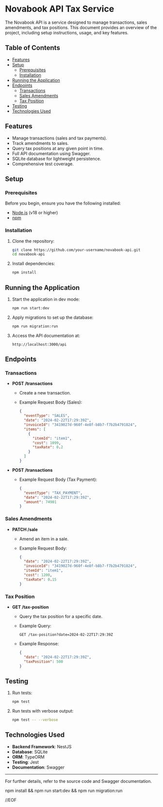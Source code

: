 # Novabook API Tax Service

The Novabook API is a service designed to manage transactions, sales amendments, and tax positions. This document provides an overview of the project, including setup instructions, usage, and key features.

## Table of Contents

- [Features](#features)
- [Setup](#setup)
  - [Prerequisites](#prerequisites)
  - [Installation](#installation)
- [Running the Application](#running-the-application)
- [Endpoints](#endpoints)
  - [Transactions](#transactions)
  - [Sales Amendments](#sales-amendments)
  - [Tax Position](#tax-position)
- [Testing](#testing)
- [Technologies Used](#technologies-used)

## Features

- Manage transactions (sales and tax payments).
- Track amendments to sales.
- Query tax positions at any given point in time.
- Full API documentation using Swagger.
- SQLite database for lightweight persistence.
- Comprehensive test coverage.

## Setup

### Prerequisites

Before you begin, ensure you have the following installed:

- [Node.js](https://nodejs.org/) (v18 or higher)
- [npm](https://www.npmjs.com/)

### Installation

1. Clone the repository:

   ```bash
   git clone https://github.com/your-username/novabook-api.git
   cd novabook-api
   ```

2. Install dependencies:

   ```bash
   npm install
   ```

## Running the Application

1. Start the application in dev mode:

   ```bash
   npm run start:dev
   ```

2. Apply migrations to set up the database:

   ```bash
   npm run migration:run
   ```

3. Access the API documentation at:

   ```
   http://localhost:3000/api
   ```

## Endpoints

### Transactions

- **POST /transactions**
  - Create a new transaction.
  - Example Request Body (Sales):

    ```json
    {
      "eventType": "SALES",
      "date": "2024-02-22T17:29:39Z",
      "invoiceId": "3419027d-960f-4e8f-b8b7-f7b2b4791824",
      "items": [
        {
          "itemId": "item1",
          "cost": 1099,
          "taxRate": 0.2
        }
      ]
    }
    ```

- **POST /transactions**
  - Example Request Body (Tax Payment):

    ```json
    {
      "eventType": "TAX_PAYMENT",
      "date": "2024-02-22T17:29:39Z",
      "amount": 74901
    }
    ```

### Sales Amendments

- **PATCH /sale**
  - Amend an item in a sale.
  - Example Request Body:

    ```json
    {
      "date": "2024-02-22T17:29:39Z",
      "invoiceId": "3419027d-960f-4e8f-b8b7-f7b2b4791824",
      "itemId": "item1",
      "cost": 1200,
      "taxRate": 0.15
    }
    ```

### Tax Position

- **GET /tax-position**
  - Query the tax position for a specific date.
  - Example Query:

    ```
    GET /tax-position?date=2024-02-22T17:29:39Z
    ```

  - Example Response:

    ```json
    {
      "date": "2024-02-22T17:29:39Z",
      "taxPosition": 500
    }
    ```

## Testing

1. Run tests:

   ```bash
   npm test
   ```

2. Run tests with verbose output:

   ```bash
   npm test -- --verbose
   ```

## Technologies Used

- **Backend Framework**: NestJS
- **Database**: SQLite
- **ORM**: TypeORM
- **Testing**: Jest
- **Documentation**: Swagger

---

For further details, refer to the source code and Swagger documentation.

npm install && npm run start:dev && npm run migration:run

//EOF
